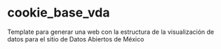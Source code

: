 # cookie_base_vda
 Template para generar una web con la estructura de la visualización de datos para el sitio de Datos Abiertos de México
